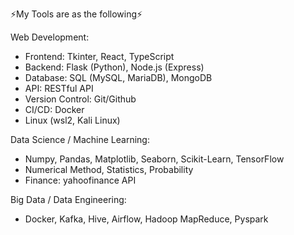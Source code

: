 ⚡My Tools are as the following⚡

Web Development:
- Frontend: Tkinter, React, TypeScript
- Backend: Flask (Python), Node.js (Express)
- Database: SQL (MySQL, MariaDB), MongoDB
- API: RESTful API
- Version Control: Git/Github
- CI/CD: Docker
- Linux (wsl2, Kali Linux)

Data Science / Machine Learning:
- Numpy, Pandas, Matplotlib, Seaborn, Scikit-Learn, TensorFlow
- Numerical Method, Statistics, Probability
- Finance: yahoofinance API

Big Data / Data Engineering:
- Docker, Kafka, Hive, Airflow, Hadoop MapReduce, Pyspark
<!--
**AlienX77-cmd/AlienX77-cmd** is a ✨ _special_ ✨ repository because its `README.md` (this file) appears on your GitHub profile.

Here are some ideas to get you started:

- 🔭 I’m currently working on ...
- 🌱 I’m currently learning ...
- 👯 I’m looking to collaborate on ...
- 🤔 I’m looking for help with ...
- 💬 Ask me about ...
- 📫 How to reach me: ...
- 😄 Pronouns: ...
- ⚡ Fun fact: ...
-->
